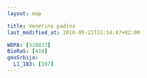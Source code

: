 ```yaml
---
layout: map

title: Venerina padina
last_modified_at: 2018-05-21T22:14:47+02:00

WDPA: [328837]
BioRaS: [410]
geoSrbija:
  L1_183: [107]
---
```

